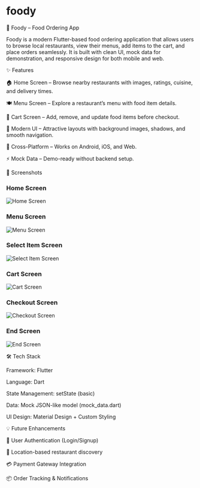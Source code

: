 # foody

🍴 Foody – Food Ordering App

Foody is a modern Flutter-based food ordering application that allows users to browse local restaurants, view their menus, add items to the cart, and place orders seamlessly.
It is built with clean UI, mock data for demonstration, and responsive design for both mobile and web.

✨ Features

🏠 Home Screen – Browse nearby restaurants with images, ratings, cuisine, and delivery times.

🍽 Menu Screen – Explore a restaurant’s menu with food item details.

🛒 Cart Screen – Add, remove, and update food items before checkout.

🎨 Modern UI – Attractive layouts with background images, shadows, and smooth navigation.

📱 Cross-Platform – Works on Android, iOS, and Web.

⚡ Mock Data – Demo-ready without backend setup.

📸 Screenshots


### Home Screen
![Home Screen](assets/screenshots/home.jpg)

### Menu Screen
![Menu Screen](assets/screenshots/menu.jpg)

### Select Item Screen
![Select Item Screen](assets/screenshots/selectitem.jpg)

### Cart Screen
![Cart Screen](assets/screenshots/cart.jpg)

### Checkout Screen
![Checkout Screen](assets/screenshots/checkout.jpg)

### End Screen
![End Screen](assets/screenshots/end.jpg)


🛠 Tech Stack

Framework: Flutter

Language: Dart

State Management: setState (basic)

Data: Mock JSON-like model (mock_data.dart)

UI Design: Material Design + Custom Styling

💡 Future Enhancements

🔐 User Authentication (Login/Signup)

📍 Location-based restaurant discovery

💳 Payment Gateway Integration

📦 Order Tracking & Notifications